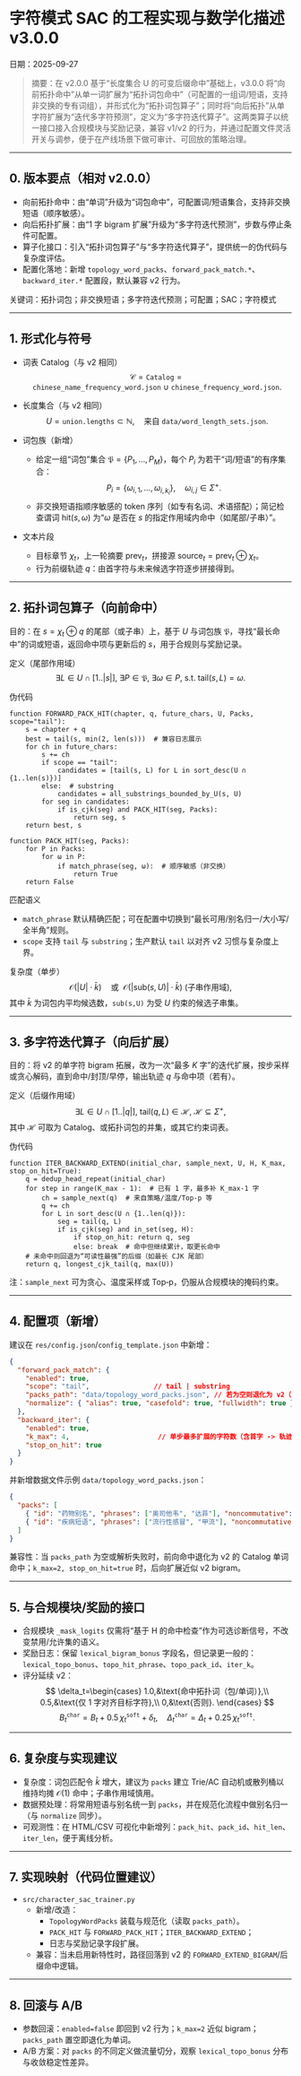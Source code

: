 ﻿# 字符模式 SAC 的工程实现与数学化描述v3.0.0
日期：2025-09-27


> 摘要：在 v2.0.0 基于“长度集合 U 的可变后缀命中”基础上，v3.0.0 将“向前拓扑命中”从单一词扩展为“拓扑词包命中”（可配置的一组词/短语，支持非交换的专有词组），并形式化为“拓扑词包算子”；同时将“向后拓扑”从单字符扩展为“迭代多字符预测”，定义为“多字符迭代算子”。这两类算子以统一接口接入合规模块与奖励记录，兼容 v1/v2 的行为，并通过配置文件灵活开关与调参，便于在产线场景下做可审计、可回放的策略治理。

---

## 0. 版本要点（相对 v2.0.0）

- 向前拓扑命中：由“单词”升级为“词包命中”，可配置词/短语集合，支持非交换短语（顺序敏感）。
- 向后拓扑扩展：由“1 字 bigram 扩展”升级为“多字符迭代预测”，步数与停止条件可配置。
- 算子化接口：引入“拓扑词包算子”与“多字符迭代算子”，提供统一的伪代码与复杂度评估。
- 配置化落地：新增 `topology_word_packs`、`forward_pack_match.*`、`backward_iter.*` 配置段，默认兼容 v2 行为。

关键词：拓扑词包；非交换短语；多字符迭代预测；可配置；SAC；字符模式

---

## 1. 形式化与符号

- 词表 Catalog（与 v2 相同）
  $$\mathcal{C}=\texttt{Catalog}=\texttt{chinese\_name\_frequency\_word.json}\ \cup\ \texttt{chinese\_frequency\_word.json}.$$

- 长度集合（与 v2 相同）
  $$U=\texttt{union.lengths}\subset\mathbb{N},\quad \text{来自 }\texttt{data/word\_length\_sets.json}.$$

- 词包族（新增）
  - 给定一组“词包”集合 $\mathfrak{P}=\{P_1,\dots,P_M\}$，每个 $P_i$ 为若干“词/短语”的有序集合：
    $$P_i=\{\omega_{i,1},\dots,\omega_{i,k_i}\},\quad \omega_{i,j}\in\Sigma^{+}.$$
  - 非交换短语指顺序敏感的 token 序列（如专有名词、术语搭配）；简记检查谓词 $\mathrm{hit}(s,\omega)$ 为“$\omega$ 是否在 $s$ 的指定作用域内命中（如尾部/子串）”。

- 文本片段
  - 目标章节 $\chi_t$，上一轮摘要 $\mathrm{prev}_t$，拼接源 $\mathrm{source}_t=\mathrm{prev}_t\oplus\chi_t$。
  - 行为前缀轨迹 $q$：由首字符与未来候选字符逐步拼接得到。

---

## 2. 拓扑词包算子（向前命中）

目的：在 $s=\chi_t\oplus q$ 的尾部（或子串）上，基于 $U$ 与词包族 $\mathfrak{P}$，寻找“最长命中”的词或短语，返回命中项与更新后的 $s$，用于合规则与奖励记录。

定义（尾部作用域）
$$
\exists L\in U\cap[1..|s|],\ \exists P\in\mathfrak{P},\ \exists\omega\in P,\ \text{s.t. }\mathrm{tail}(s,L)=\omega.
$$

伪代码
```pseudo
function FORWARD_PACK_HIT(chapter, q, future_chars, U, Packs, scope="tail"):
    s = chapter + q
    best = tail(s, min(2, len(s)))  # 兼容日志展示
    for ch in future_chars:
        s += ch
        if scope == "tail":
            candidates = [tail(s, L) for L in sort_desc(U ∩ {1..len(s)})]
        else:  # substring
            candidates = all_substrings_bounded_by_U(s, U)
        for seg in candidates:
            if is_cjk(seg) and PACK_HIT(seg, Packs):
                return seg, s
    return best, s

function PACK_HIT(seg, Packs):
    for P in Packs:
        for ω in P:
            if match_phrase(seg, ω):  # 顺序敏感（非交换）
                return True
    return False
```

匹配语义
- `match_phrase` 默认精确匹配；可在配置中切换到“最长可用/别名归一/大小写/全半角”规则。
- `scope` 支持 `tail` 与 `substring`；生产默认 `tail` 以对齐 v2 习惯与复杂度上界。

复杂度（单步）
$$\mathcal{O}(|U|\cdot \bar{k})\quad \text{或 }\ \mathcal{O}(|\mathrm{sub}(s,U)|\cdot \bar{k})\ (\text{子串作用域}),$$
其中 $\bar{k}$ 为词包内平均候选数，`sub(s,U)` 为受 $U$ 约束的候选子串集。

---

## 3. 多字符迭代算子（向后扩展）

目的：将 v2 的单字符 bigram 拓展，改为一次“最多 $K$ 字”的迭代扩展，按步采样或贪心解码，直到命中/封顶/早停，输出轨迹 $q$ 与命中项（若有）。

定义（后缀作用域）
$$\exists L\in U\cap[1..|q|],\ \mathrm{tail}(q,L)\in\mathcal{H},\ \mathcal{H}\subseteq\Sigma^{+},$$
其中 $\mathcal{H}$ 可取为 Catalog、或拓扑词包的并集，或其它约束词表。

伪代码
```pseudo
function ITER_BACKWARD_EXTEND(initial_char, sample_next, U, H, K_max, stop_on_hit=True):
    q = dedup_head_repeat(initial_char)
    for step in range(K_max - 1):  # 已有 1 字，最多补 K_max-1 字
        ch = sample_next(q)  # 来自策略/温度/Top-p 等
        q += ch
        for L in sort_desc(U ∩ {1..len(q)}):
            seg = tail(q, L)
            if is_cjk(seg) and in_set(seg, H):
                if stop_on_hit: return q, seg
                else: break  # 命中但继续累计，取更长命中
    # 未命中则回退为“可读性最强”的后缀（如最长 CJK 尾部）
    return q, longest_cjk_tail(q, max(U))
```

注：`sample_next` 可为贪心、温度采样或 Top‑p，仍服从合规模块的掩码约束。

---

## 4. 配置项（新增）

建议在 `res/config.json`/`config_template.json` 中新增：

```json
{
  "forward_pack_match": {
    "enabled": true,
    "scope": "tail",                // tail | substring
    "packs_path": "data/topology_word_packs.json", // 若为空则退化为 v2（单词）
    "normalize": { "alias": true, "casefold": true, "fullwidth": true }
  },
  "backward_iter": {
    "enabled": true,
    "k_max": 4,                      // 单步最多扩展的字符数（含首字 -> 轨迹总长 ≤ k_max）
    "stop_on_hit": true
  }
}
```

并新增数据文件示例 `data/topology_word_packs.json`：

```json
{
  "packs": [
    { "id": "药物别名", "phrases": ["奥司他韦", "达菲"], "noncommutative": true },
    { "id": "疾病短语", "phrases": ["流行性感冒", "甲流"], "noncommutative": true }
  ]
}
```

兼容性：当 `packs_path` 为空或解析失败时，前向命中退化为 v2 的 Catalog 单词命中；`k_max=2, stop_on_hit=true` 时，后向扩展近似 v2 bigram。

---

## 5. 与合规模块/奖励的接口

- 合规模块 `_mask_logits` 仅需将“基于 H 的命中检查”作为可选诊断信号，不改变禁用/允许集的语义。
- 奖励日志：保留 `lexical_bigram_bonus` 字段名，但记录更一般的：`lexical_topo_bonus`、`topo_hit_phrase`、`topo_pack_id`、`iter_k`。
- 评分延续 v2：
  $$
  \delta_t=\begin{cases}
  1.0,&\text{命中拓扑词（包/单词）},\\
  0.5,&\text{仅 1 字对齐目标字符},\\
  0,&\text{否则}.
  \end{cases}
  $$
  $$
  B_t^{\texttt{char}}=B_t+0.5\,\chi_t^{\texttt{soft}}+\delta_t,\quad
  \Delta_t^{\texttt{char}}=\Delta_t+0.25\,\chi_t^{\texttt{soft}}.
  $$

---

## 6. 复杂度与实现建议

- 复杂度：词包匹配令 $\bar{k}$ 增大，建议为 `packs` 建立 Trie/AC 自动机或散列桶以维持均摊 $\mathcal{O}(1)$ 命中；子串作用域慎用。
- 数据预处理：将常用短语与别名统一到 `packs`，并在规范化流程中做别名归一（与 `normalize` 同步）。
- 可观测性：在 HTML/CSV 可视化中新增列：`pack_hit`、`pack_id`、`hit_len`、`iter_len`，便于离线分析。

---

## 7. 实现映射（代码位置建议）

- `src/character_sac_trainer.py`
  - 新增/改造：
    - `TopologyWordPacks` 装载与规范化（读取 `packs_path`）。
    - `PACK_HIT` 与 `FORWARD_PACK_HIT`；`ITER_BACKWARD_EXTEND`；
    - 日志与奖励记录字段扩展。
  - 兼容：当未启用新特性时，路径回落到 v2 的 `FORWARD_EXTEND_BIGRAM`/后缀命中逻辑。

---

## 8. 回滚与 A/B

- 参数回滚：`enabled=false` 即回到 v2 行为；`k_max=2` 近似 bigram；`packs_path` 置空即退化为单词。
- A/B 方案：对 `packs` 的不同定义做流量切分，观察 `lexical_topo_bonus` 分布与收敛稳定性差异。
